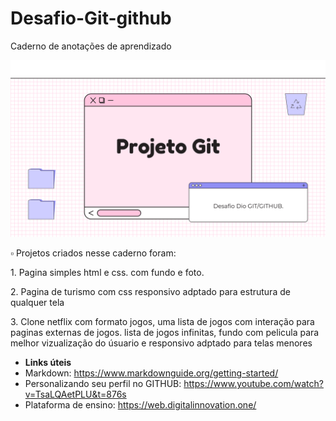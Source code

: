 # Desafio-Git-github
Caderno de anotações de aprendizado

<img src="desafio.png">

<p> ▫️ Projetos criados nesse caderno foram:</p>
<p> 1. Pagina simples html e css. com fundo e foto.</p>
<p> 2. Pagina de turismo com css responsivo adptado para estrutura de qualquer tela </p>
<p> 3. Clone netflix com formato jogos, uma lista de jogos com interação para paginas externas de jogos.
  lista de jogos infinitas, fundo com pelicula para melhor vizualização do úsuario e responsivo adptado para telas menores </p>


- **Links úteis**
- Markdown: https://www.markdownguide.org/getting-started/
- Personalizando seu perfil no GITHUB: https://www.youtube.com/watch?v=TsaLQAetPLU&t=876s
- Plataforma de ensino: https://web.digitalinnovation.one/


